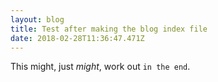```yaml
---
layout: blog
title: Test after making the blog index file
date: 2018-02-28T11:36:47.471Z
---
```

This might, just _might_, work out `in the end`.
